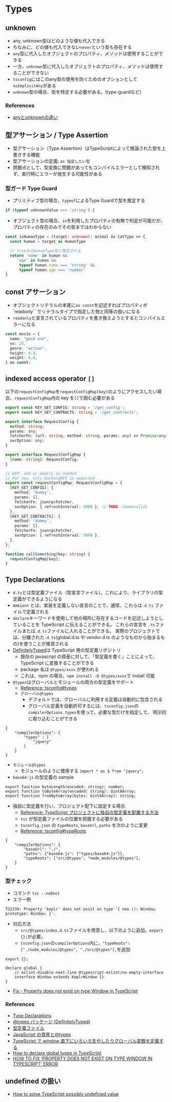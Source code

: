 # Types

## unknown
- any, unknown型はどのような値も代入できる
- ちなみに、どの値も代入できない`never`という型も存在する
- `any`型に代入したオブジェクトのプロパティ、メソッドは使用することができる
- 一方、`unknown`型に代入したオブジェクトのプロパティ、メソッドは使用することができない
- `tsconfig`にはこのany型の使用を防ぐためのオプションとして`noImplicitAny`がある
- `unknown`型の場合、型を特定する必要がある。(type-guardなど)
### References
- [anyとunknownの違い](https://typescriptbook.jp/reference/statements/any-vs-unknown)



## 型アサーション / Type Assertion
- 型アサーション（Type Assertion）はTypeScriptによって推論された型を上書きする機能
- 型アサーションの定義: `as 指定したい型`
- 問題点として、型変換に問題があってもコンパイルエラーとして検知されず、実行時にエラーが発生する可能性がある

### 型ガード Type Guard
- プリミティブ型の場合、`typeof`によるType Guardで型を推定する
```ts
if (typeof unknownValue === 'string') {
```

- オブジェクト型の場合、`in`を利用したプロパティの有無で判定が可能だが、プロパティの存在のみでその型まではわからない
```ts
const isHumanType = (target: unknown): animal is CatType => {
  const human = target as HumanType

  // trueならHumanType型と推定される
  return 'name' in human &&
     'age' in human &&
      typeof human.name === 'string' &&
      typeof human.age === 'number'
}

``` 

## const アサーション

- オブジェクトリテラルの末尾に`as const`を記述すればプロパティが `readonly`` でリテラルタイプで指定した物と同等の扱いになる
- `readonly`と宣言されているプロパティを書き換えようとするとコンパイルエラーになる

```ts
const movie = {
  name: "good one",
  no: 25,
  genre: "action",
  height: 0.4,
  weight: 6.0,
} as const;
```

## indexed access operator `[]`

以下の`requestConfigMap`を`requestConfigMap[key]`のようにアクセスしたい場合、`requestConfigMap`内の key を`[]`で囲む必要がある

```ts
export const KEY_GET_CONFIG: string = '/get_config';
export const KEY_GET_CONTRACTS: string = '/get_contracts';

export interface RequestConfig {
  method: string;
  params: any;
  fetcherFn: (url: string, method: string, params: any) => Promise<any>;
  swrOption: any;
}

export interface RequestConfigMap {
  [name: string]: RequestConfig;
}

// WIP: add or modify as needed
// For now, only backendAPI is expected
export const requestConfigMap: RequestConfigMap = {
  [KEY_GET_CONFIG]: {
    method: 'dummy',
    params: [],
    fetcherFn: jsonrpcFetcher,
    swrOption: { refreshInterval: 5000 }, // TODO: commonalize
  },
  [KEY_GET_CONTRACTS]: {
    method: 'dummy',
    params: [],
    fetcherFn: jsonrpcFetcher,
    swrOption: { refreshInterval: 5000 },
  },
};

function callSomething(key: string) {
  requestConfigMap[key];
}
```

## Type Declarations

- `d.ts`とは型定義ファイル（型宣言ファイル）。これにより、ライブラリの型定義ができるようになる
- `Ambient` とは、実装を定義しない宣言のことで、通常、これらは`.d.ts` ファイルで定義される
- `declare`キーワードを使用して他の場所に存在するコードを記述しようとしていることを TypeScript に伝えることができる。
  これらの宣言を `.ts`ファイルまたは`.d.ts`ファイルに入れることができる。
  実際のプロジェクトでは、分離された`.d.ts`(global.d.ts や vendor.d.ts のようなものから始まるもの)を使うことが推奨される
- [DefinitelyTyped](https://github.com/DefinitelyTyped/DefinitelyTyped)は TypeScript 用の型定義リポジトリ
  - 既存の javascript の資産に対して、「型定義を書く」ことによって、 TypeScript に変換することができる
  - package 名は `@types/xxxx` が使われる
  - これは、npm の場合、`npm install -D @types/xxxx`で install 可能
- `@types`はグローバルとモジュールの両方の型定義をサポート
  - [Reference: tsconfig#types](https://www.typescriptlang.org/tsconfig#types)
  - `グローバル@types`
    - デフォルトでは、グローバルに利用する定義は自動的に包含される
    - グローバル定義を自動許可するには、`tsconfig.json`の`compilerOptions.types`を使って、必要な型だけを指定して、
      明示的に取り込むことができる

```
{
    "compilerOptions": {
        "types" : [
            "jquery"
        ]
    }
}
```

- `モジュール@types`
  - モジュールのように使用する `import * as $ from "jquery";`
- `base64-js` の型定義の sample

```
export function byteLength(encoded: string): number;
export function toByteArray(encoded: string): Uint8Array;
export function fromByteArray(bytes: Uint8Array): string;
```

- 独自に型定義を行い、プロジェクト配下に設定する場合
  - [Reference: TypeScript プロジェクトに独自の型定義を配置する方法](https://qiita.com/mtgto/items/e30d1529ca298e49557e)
  - `tsc` が型定義ファイルの位置を把握する必要がある
  - `tsconfig.json` の `typeRoots`, `baseUrl`, `paths` を次のように変更
  - [Reference: tsconfig#typeRoots](https://www.typescriptlang.org/tsconfig#typeRoots)

```
{
    "compilerOptions": {
        "baseUrl": "./",
        "paths": {"base64-js": ["types/base64-js"]},
        "typeRoots": ["src/@types", "node_modules/@types"],
    }
}
```

### 型チェック

- コマンド `tsc --noEmit`
- エラー例

```
TS2339: Property 'keplr' does not exist on type '{ new (): Window; prototype: Window; }'.
```

- 対応方法
  - `src/@types/index.d.ts`ファイルを用意し、以下のように追加。`export {};`が必要。
  - `tsconfig.json`の`compilerOptions`内に、`"typeRoots": ["./node_modules/@types", "./src/@types"],`を追加

```
export {};

declare global {
	// eslint-disable-next-line @typescript-eslint/no-empty-interface
	interface Window extends KeplrWindow {}
}
```

- [Fix - Property does not exist on type Window in TypeScript](https://bobbyhadz.com/blog/typescript-property-does-not-exist-on-type-window)

### References

- [Type Declarations](https://www.typescriptlang.org/docs/handbook/2/type-declarations.html)
- [@types パッケージ (DefinitelyTyped)](https://typescript-jp.gitbook.io/deep-dive/type-system/types)
- [型定義ファイル](https://typescript-jp.gitbook.io/deep-dive/type-system/intro/d.ts)
- [JavaScript の資産と@types](http://typescript.ninja/typescript-in-definitelyland/at-types.html)
- [TypeScript で window 直下にいろいろ生やしたりグローバル変数を定義する](https://dev.classmethod.jp/articles/typings-of-window-object/)
- [How to declare global types in TypeScript](https://bobbyhadz.com/blog/typescript-make-types-global)
- [HOW TO FIX 'PROPERTY DOES NOT EXIST ON TYPE WINDOW IN TYPESCRIPT' ERROR](https://robkendal.co.uk/blog/how-to-fix-property-does-not-exist-on-window-type-in-typescript)

## undefined の扱い

- [How to solve TypeScript possibly undefined value](https://linguinecode.com/post/how-to-solve-typescript-possibly-undefined-value)
